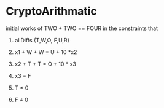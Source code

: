 # CryptoArithmatic
initial works of TWO + TWO == FOUR in the constraints that

1) allDiffs {T,W,O, F,U,R}

2) x1 + W + W = U + 10 *x2

3) x2 + T + T = O + 10 * x3

4) x3 = F 

5) T ≠ 0

6) F ≠ 0
